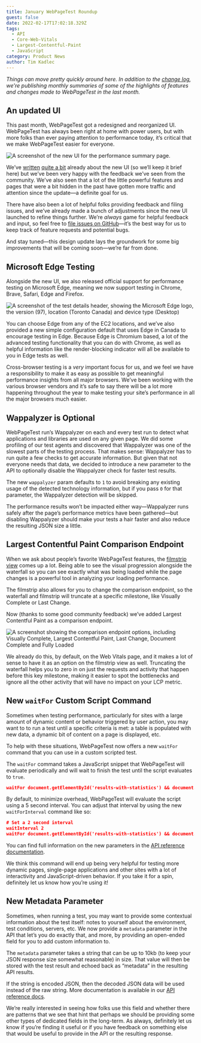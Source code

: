 ```yaml
---
title: January WebPageTest Roundup
guest: false
date: 2022-02-17T17:02:18.329Z
tags:
  - API
  - Core-Web-Vitals
  - Largest-Contentful-Paint
  - JavaScript
category: Product News
author: Tim Kadlec
---
```

*Things can move pretty quickly around here. In addition to the [change log](https://docs.webpagetest.org/change-log/), we're publishing monthly summaries of some of the highlights of features and changes made to WebPageTest in the last month.*

## An updated UI

This past month, WebPageTest got a redesigned and reorganized UI. WebPageTest has always been right at home with power users, but with more folks than ever paying attention to performance today, it’s critical that we make WebPageTest easier for everyone.

![A screenshot of the new UI for the performance summary page.](https://res.cloudinary.com/webpagetest/image/upload/v1645117546/jan-roundup-ui_zzmpvc.png "Wide:")

We’ve [written](https://blog.webpagetest.org/posts/unveiling-the-new-wpt-ui/) [quite a bit](https://blog.webpagetest.org/posts/a-backstage-tour-of-webpagetests-new-ui/) already about the new UI (so we’ll keep it brief here) but we’ve been very happy with the feedback we’ve seen from the community. We’ve also seen that a lot of the little powerful features and pages that were a bit hidden in the past have gotten more traffic and attention since the update—a definite goal for us.

There have also been a lot of helpful folks providing feedback and filing issues, and we’ve already made a bunch of adjustments since the new UI launched to refine things further. We’re *always* game for helpful feedback and input, so feel free to [file issues on GitHub](https://github.com/WPO-Foundation/webpagetest/issues/new/choose)—it’s the best way for us to keep track of feature requests and potential bugs.

And stay tuned—this design update lays the groundwork for some big improvements that will be coming soon—we’re far from done.

## Microsoft Edge Testing

Alongside the new UI, we also released official support for performance testing on Microsoft Edge, meaning we now support testing in Chrome, Brave, Safari, Edge and Firefox.

![A screenshot of the test details header, showing the Microsoft Edge logo, the version (97), location (Toronto Canada) and device type (Desktop)](https://res.cloudinary.com/webpagetest/image/upload/v1645117546/jan-roundup-edge_dx0i3u.png)

You can choose Edge from any of the EC2 locations, and we’ve also provided a new simple configuration default that uses Edge in Canada to encourage testing in Edge. Because Edge is Chromium based, a lot of the advanced testing functionality that you can do with Chrome, as well as helpful information like the render-blocking indicator will all be available to you in Edge tests as well.

Cross-browser testing is a *very* important focus for us, and we feel we have a responsibility to make it as easy as possible to get meaningful performance insights from all major browsers. We’ve been working with the various browser vendors and it’s safe to say there will be a lot more happening throughout the year to make testing your site’s performance in all the major browsers much easier.

## Wappalyzer is Optional

WebPageTest run’s Wappalyzer on each and every test run to detect what applications and libraries are used on any given page. We did some profiling of our test agents and discovered that Wappalyzer was one of the slowest parts of the testing process. That makes sense: Wappalyzer has to run quite a few checks to get accurate information. But given that not everyone needs that data, we decided to introduce a new parameter to the API to optionally disable the Wappalyzer check for faster test results.

The new `wappalyzer` param defaults to `1` to avoid breaking any existing usage of the detected technology information, but if you pass `0` for that parameter, the Wappalyzer detection will be skipped.

The performance results won’t be impacted either way—Wappalyzer runs safely after the page’s performance metrics have been gathered—but disabling Wappalyzer should make your tests a hair faster and also reduce the resulting JSON size a little.

## Largest Contentful Paint Comparison Endpoint

When we ask about people’s favorite WebPageTest features, the [filmstrip view](https://www.webpagetest.org/video/compare.php?tests=220210_AiDcG1_MDB-r:1-c:0-e:filmstrip) comes up a lot. Being able to see the visual progression alongside the waterfall so you can see exactly what was being loaded while the page changes is a powerful tool in analyzing your loading performance.

The filmstrip also allows for you to change the comparison endpoint, so the waterfall and filmstrip will truncate at a specific milestone, like Visually Complete or Last Change.

Now (thanks to some good community feedback) we’ve added Largest Contentful Paint as a comparison endpoint.

![A screenshot showing the comparison endpoint options, including Visually Complete, Largest Contentful Paint, Last Change, Document Complete and Fully Loaded](https://res.cloudinary.com/webpagetest/image/upload/v1645117546/jan-roundup-lcp_xq3i7o.png)

We already do this, by default, on the Web Vitals page, and it makes a lot of sense to have it as an option on the filmstrip view as well. Truncating the waterfall helps you to zero in on just the requests and activity that happen before this key milestone, making it easier to spot the bottlenecks and ignore all the other activity that will have no impact on your LCP metric.

## New `waitFor` Custom Script Command

Sometimes when testing performance, particularly for sites with a large amount of dynamic content or behavior triggered by user action, you may want to to run a test until a specific criteria is met: a table is populated with new data, a dynamic bit of content on a page is displayed, etc.

To help with these situations, WebPageTest now offers a new `waitFor` command that you can use in a custom scripted test. 

The `waitFor` command takes a JavaScript snippet that WebPageTest will evaluate periodically and will wait to finish the test until the script evaluates to `true`.

```json
waitFor	document.getElementById('results-with-statistics') && document.getElementById('results-with-statistics').innerText.length > 0
```

By default, to minimize overhead, WebPageTest will evaluate the script using a 5 second interval. You can adjust that interval by using the new `waitForInterval` command like so:

```json
# Set a 2 second interval
waitInterval 2
waitFor	document.getElementById('results-with-statistics') && document.getElementById('results-with-statistics').innerText.length > 0
```

You can find full information on the new parameters in the [API reference documentation](https://docs.webpagetest.org/api/reference/). 

We think this command will end up being very helpful for testing more dynamic pages, single-page applications and other sites with a lot of interactivity and JavaScript-driven behavior. If you take it for a spin, definitely let us know how you’re using it!

## New Metadata Parameter

Sometimes, when running a test, you may want to provide some contextual information about the test itself: notes to yourself about the environment, test conditions, servers, etc. We now provide a `metadata` parameter in the API that let’s you do exactly that, and more, by providing an open-ended field for you to add custom information to.

The `metadata` parameter takes a string that can be up to 10kb (to keep your JSON response size somewhat reasonable) in size. That value will then be stored with the test result and echoed back as “metadata” in the resulting API results.

If the string is encoded JSON, then the decoded JSON data will be used instead of the raw string. More documentation is available in our [API reference docs](https://docs.webpagetest.org/api/reference/).

We’re really interested in seeing how folks use this field and whether there are patterns that we see that hint that perhaps we should be providing some other types of dedicated fields in the long-term. As always, definitely let us know if you’re finding it useful or if you have feedback on something else that would be useful to provide in the API or the resulting response.
